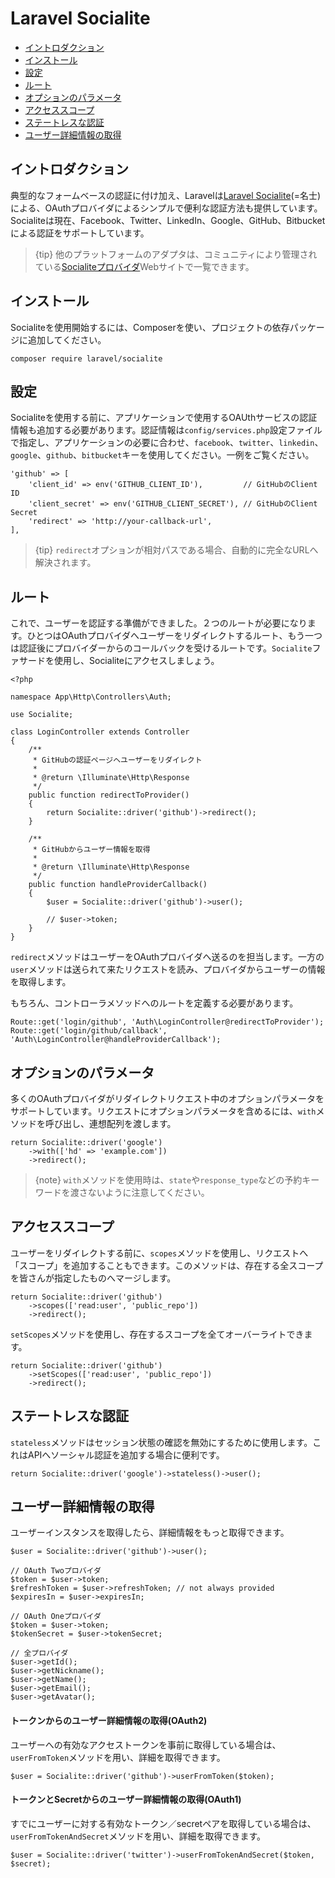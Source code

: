 # Laravel Socialite

- [イントロダクション](#introduction)
- [インストール](#installation)
- [設定](#configuration)
- [ルート](#routing)
- [オプションのパラメータ](#optional-parameters)
- [アクセススコープ](#access-scopes)
- [ステートレスな認証](#stateless-authentication)
- [ユーザー詳細情報の取得](#retrieving-user-details)

<a name="introduction"></a>
## イントロダクション

典型的なフォームベースの認証に付け加え、Laravelは[Laravel Socialite](https://github.com/laravel/socialite)(=名士)による、OAuthプロバイダによるシンプルで便利な認証方法も提供しています。Socialiteは現在、Facebook、Twitter、LinkedIn、Google、GitHub、Bitbucketによる認証をサポートしています。

> {tip} 他のプラットフォームのアダプタは、コミュニティにより管理されている[Socialiteプロバイダ](https://socialiteproviders.github.io/)Webサイトで一覧できます。

<a name="installation"></a>
## インストール

Socialiteを使用開始するには、Composerを使い、プロジェクトの依存パッケージに追加してください。

    composer require laravel/socialite

<a name="configuration"></a>
## 設定

Socialiteを使用する前に、アプリケーションで使用するOAUthサービスの認証情報も追加する必要があります。認証情報は`config/services.php`設定ファイルで指定し、アプリケーションの必要に合わせ、`facebook`、`twitter`、`linkedin`、`google`、`github`、`bitbucket`キーを使用してください。一例をご覧ください。

    'github' => [
        'client_id' => env('GITHUB_CLIENT_ID'),         // GitHubのClient ID
        'client_secret' => env('GITHUB_CLIENT_SECRET'), // GitHubのClient Secret
        'redirect' => 'http://your-callback-url',
    ],

> {tip} `redirect`オプションが相対パスである場合、自動的に完全なURLへ解決されます。

<a name="routing"></a>
## ルート

これで、ユーザーを認証する準備ができました。２つのルートが必要になります。ひとつはOAuthプロバイダへユーザーをリダイレクトするルート、もう一つは認証後にプロバイダーからのコールバックを受けるルートです。`Socialite`ファサードを使用し、Socialiteにアクセスしましょう。

    <?php

    namespace App\Http\Controllers\Auth;

    use Socialite;

    class LoginController extends Controller
    {
        /**
         * GitHubの認証ページヘユーザーをリダイレクト
         *
         * @return \Illuminate\Http\Response
         */
        public function redirectToProvider()
        {
            return Socialite::driver('github')->redirect();
        }

        /**
         * GitHubからユーザー情報を取得
         *
         * @return \Illuminate\Http\Response
         */
        public function handleProviderCallback()
        {
            $user = Socialite::driver('github')->user();

            // $user->token;
        }
    }

`redirect`メソッドはユーザーをOAuthプロバイダへ送るのを担当します。一方の`user`メソッドは送られて来たリクエストを読み、プロバイダからユーザーの情報を取得します。

もちろん、コントローラメソッドへのルートを定義する必要があります。

    Route::get('login/github', 'Auth\LoginController@redirectToProvider');
    Route::get('login/github/callback', 'Auth\LoginController@handleProviderCallback');

<a name="optional-parameters"></a>
## オプションのパラメータ

多くのOAuthプロバイダがリダイレクトリクエスト中のオプションパラメータをサポートしています。リクエストにオプションパラメータを含めるには、`with`メソッドを呼び出し、連想配列を渡します。

    return Socialite::driver('google')
        ->with(['hd' => 'example.com'])
        ->redirect();

> {note} `with`メソッドを使用時は、`state`や`response_type`などの予約キーワードを渡さないように注意してください。

<a name="access-scopes"></a>
## アクセススコープ

ユーザーをリダイレクトする前に、`scopes`メソッドを使用し、リクエストへ「スコープ」を追加することもできます。このメソッドは、存在する全スコープを皆さんが指定したものへマージします。

    return Socialite::driver('github')
        ->scopes(['read:user', 'public_repo'])
        ->redirect();

`setScopes`メソッドを使用し、存在するスコープを全てオーバーライトできます。

    return Socialite::driver('github')
        ->setScopes(['read:user', 'public_repo'])
        ->redirect();

<a name="stateless-authentication"></a>
## ステートレスな認証

`stateless`メソッドはセッション状態の確認を無効にするために使用します。これはAPIへソーシャル認証を追加する場合に便利です。

    return Socialite::driver('google')->stateless()->user();

<a name="retrieving-user-details"></a>
## ユーザー詳細情報の取得

ユーザーインスタンスを取得したら、詳細情報をもっと取得できます。

    $user = Socialite::driver('github')->user();

    // OAuth Twoプロバイダ
    $token = $user->token;
    $refreshToken = $user->refreshToken; // not always provided
    $expiresIn = $user->expiresIn;

    // OAuth Oneプロバイダ
    $token = $user->token;
    $tokenSecret = $user->tokenSecret;

    // 全プロバイダ
    $user->getId();
    $user->getNickname();
    $user->getName();
    $user->getEmail();
    $user->getAvatar();

#### トークンからのユーザー詳細情報の取得(OAuth2)

ユーザーへの有効なアクセストークンを事前に取得している場合は、`userFromToken`メソッドを用い、詳細を取得できます。

    $user = Socialite::driver('github')->userFromToken($token);

#### トークンとSecretからのユーザー詳細情報の取得(OAuth1)

すでにユーザーに対する有効なトークン／secretペアを取得している場合は、`userFromTokenAndSecret`メソッドを用い、詳細を取得できます。

    $user = Socialite::driver('twitter')->userFromTokenAndSecret($token, $secret);
